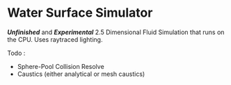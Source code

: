 # Water Surface Simulator

***Unfinished*** and ***Experimental*** 2.5 Dimensional Fluid Simulation that runs on the CPU.
Uses raytraced lighting.

Todo : 
- Sphere-Pool Collision Resolve
- Caustics (either analytical or mesh caustics)


